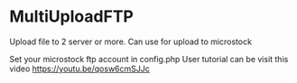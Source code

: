 # MultiUploadFTP
Upload file to 2 server or more. Can use for upload to microstock

Set your microstock ftp account in config.php
User tutorial can be visit this video https://youtu.be/qosw6cmSJJc 
